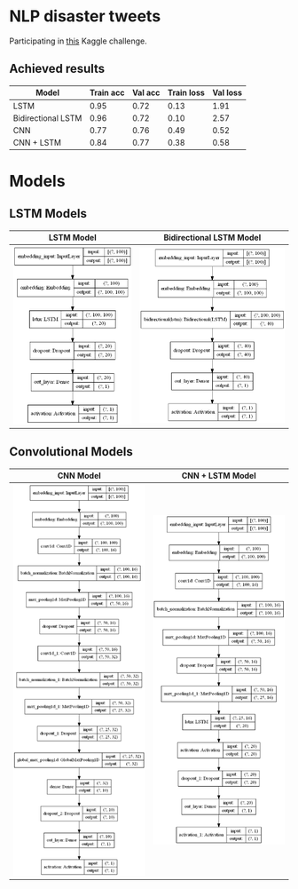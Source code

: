 # NLP disaster tweets
Participating in [this](https://www.kaggle.com/c/nlp-getting-started/overview) Kaggle challenge.

## Achieved results

| Model              | Train acc | Val acc | Train loss | Val loss |
|--------------------|-----------|---------|------------|----------|
| LSTM               | 0.95      | 0.72    | 0.13       | 1.91     |
| Bidirectional LSTM | 0.96      | 0.72    | 0.10       | 2.57     |
| CNN                | 0.77      | 0.76    | 0.49       | 0.52     |
| CNN + LSTM         | 0.84      | 0.77    | 0.38       | 0.58     |


# Models
## LSTM Models

| LSTM Model         | Bidirectional LSTM Model|
|--------------------|-----------|
| <img src="images/model_summary/LSTM_model.png" width="300" />              |  <img src="images/model_summary/Bidirectional_LSTM_model.png" width="350" />|


## Convolutional Models
| CNN Model         | CNN + LSTM Model|
|--------------------|-----------|
| <img src="images/model_summary/CNN_model.png" width="350" />              |  <img src="images/model_summary/LSTM_CNN_deep_model.png" width="350" />|

